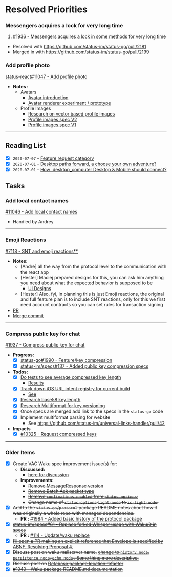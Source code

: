# Resolved Priorities

### Messengers acquires a lock for very long time

1) [#1936 - Messengers acquires a lock in some methods for very long time](https://github.com/status-im/status-go/issues/1936)
  - Resolved with https://github.com/status-im/status-go/pull/2181
  - Merged in with https://github.com/status-im/status-go/pull/2199

### Add profile photo

[status-react#11047 - Add profile photo](https://github.com/status-im/status-react/issues/11047)

- **Notes :**
  - Avatars
    - [Avatar introduction](https://notes.status.im/vk29m0ZjT1WClNR1BR8msg?both)
    - [Avatar renderer experiment / prototype](https://github.com/status-im/avatar)
  - Profile Images
    - [Research on vector based profile images](https://notes.status.im/0MWyryTPQleMWe31K0L7gg?both)
    - [Profile images spec V2](https://notes.status.im/oUChlPB3Q2aUPLYBSjq6MQ?both)
    - [Profile images spec V1](https://notes.status.im/CQ-GGYmAR3aM8qUABgedWg?both)

---

## Reading List

- [x] `2020-07-07` - [Feature request category](https://discuss.status.im/t/feature-request-category/1698) 
- [x] `2020-07-01` - [Desktop paths forward, a choose your own adventure?](https://discuss.status.im/t/desktop-paths-forward-a-choose-your-own-adventure/1666)
- [x] `2020-07-01` - [How :desktop_computer Desktop & Mobile should connect?](https://discuss.status.im/t/how-desktop-mobile-should-connect/1668)

## Tasks

### Add local contact names

[#11046 - Add local contact names](https://github.com/status-im/status-react/issues/11046)

- Handled by Andrey

---

### Emoji Reactions

[#7118 - SNT and emoji reactions**](https://github.com/status-im/status-react/issues/7118)

- **Notes:**
   - [Andre] all the way from the protocol level to the communication with the react app
   - [Hester] Maciej prepared designs for this, you can ask him anything you need about what the expected behavior is supposed to be
     - [UI Designs](https://www.figma.com/file/aS1ct66VQ6V0cio7vSqS8UoG/Chat?node-id=1239%3A0)
   - [Hester] Also, fyi, in planning this is just Emoji reactions, the original and full feature plan is to include SNT reactions, only for this we first need account contracts so you can set rules for transaction signing
- [PR](https://github.com/status-im/status-go/pull/1999)
- [Merge commit](https://github.com/status-im/status-go/commit/14e426f39fb2d3196fec40f6c96dd22c0fe73923)

---

### Compress public key for chat

[#1937 - Compress public key for chat](https://github.com/status-im/status-go/issues/1937)

- **Progress:**
  - [x] [status-go#1990 - Feature/key compression](https://github.com/status-im/status-go/pull/1990)
  - [x] [status-im/specs#137 - Added public key compression specs](https://github.com/status-im/specs/pull/137)
- **Todos:**
  - [x] [Do tests to see average compressed key length](https://github.com/status-im/status-go/issues/1937#issuecomment-624690407)
    - [Results](https://github.com/status-im/status-go/issues/1937#issuecomment-624920237)
  - [x] [Track down iOS URL intent registry for current build](https://github.com/status-im/status-go/issues/1937#issuecomment-628082382)
    - [See](https://github.com/status-im/status-go/issues/1937#issuecomment-632186000)
  - [x] [Research base58 key length](https://github.com/status-im/status-go/issues/1937#issuecomment-638286734)
  - [x] [Research Multiformat for key versioning](https://github.com/status-im/status-go/issues/1937#issuecomment-638963337)
  - [x] Once specs are merged add link to the specs in the `status-go` code
  - [x] Implement multiformat parsing for website
    - See https://github.com/status-im/universal-links-handler/pull/42
- **Impacts**
  - [x] [#10325 - Request compressed keys](https://github.com/status-im/status-react/issues/10325)

---

### Older Items  

- [x] Create VAC Waku spec improvement issue(s) for:
  - **Discussed:**
    - [here for discussion](https://discuss.status.im/t/wherefore-art-thou-mailserver-treatise-on-waku-terminology/1664)
  - **Improvements:**
    - [~~Remove MessageResponse version~~](https://discuss.status.im/t/wherefore-art-thou-mailserver-treatise-on-waku-terminology/1664/3?u=samuel)
    - [~~Remove Batch Ack packet type~~](https://discuss.status.im/t/wherefore-art-thou-mailserver-treatise-on-waku-terminology/1664/10?u=samuel)
    - [~~Remove `confimations-enabled` from `status-options`.~~](https://github.com/vacp2p/specs/pull/128#discussion_r427771425)
    - ~~Change name of `status-options` `light-node` to `is-light-node`.~~
- [x] ~~Add to the `status-go/protocol` package README notes about how it was originally a whole repo with managed dependencies.~~ 
  - **PR :** [#1984 - Added basic history of the protocol package](https://github.com/status-im/status-go/pull/1984)
- [x] [~~status-im/specs#61 - Replace forked Whisper usage with Waku/0 in specs~~](https://github.com/status-im/specs/issues/61)
  - **PR :** [#114 - Update/waku replace](https://github.com/status-im/specs/pull/114)
- [x] [~~I’ll open a PR making an explicit reference that Envelope is specified by ABNF. Resolving Proposal 4.~~](https://discuss.status.im/t/wherefore-art-thou-mailserver-treatise-on-waku-terminology/1664/8?u=samuel)
- [x] ~~Discuss post on waku mailserver name,~~ [~~change to `history node`, `persistence node`, `echo node` . Some thing more descriptive.~~](https://github.com/status-im/status-go/pull/1949#discussion_r419615374)
- [x] ~~Discuss post on~~ [~~Database package location refactor~~](https://github.com/status-im/status-go/issues/1945)
- [x] [~~#1949 - Waku package README.md documentation~~](https://github.com/status-im/status-go/pull/1949)

